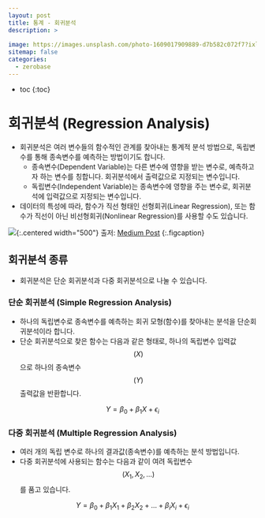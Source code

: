 ```yaml
---
layout: post
title: 통계 - 회귀분석
description: >
    
image: https://images.unsplash.com/photo-1609017909889-d7b582c072f7?ixlib=rb-4.0.3&ixid=MnwxMjA3fDB8MHxwaG90by1wYWdlfHx8fGVufDB8fHx8&auto=format&fit=crop&w=1469&q=80
sitemap: false
categories:
  - zerobase
---
```


* toc
{:toc}

# 회귀분석 (Regression Analysis)
- 회귀분석은 여러 변수들의 함수적인 관계를 찾아내는 통계적 분석 방법으로, 독립변수를 통해 종속변수를 예측하는 방법이기도 합니다.
  - 종속변수(Dependent Variable)는 다른 변수에 영향을 받는 변수로, 예측하고자 하는 변수를 칭합니다. 회귀분석에서 출력값으로 지정되는 변수입니다.
  - 독립변수(Independent Variable)는 종속변수에 영향을 주는 변수로, 회귀분석에 입력값으로 지정되는 변수입니다.
- 데이터의 특성에 따라, 함수가 직선 형태인 선형회귀(Linear Regression), 또는 함수가 직선이 아닌 비선형회귀(Nonlinear Regression)를 사용할 수도 있습니다.

![](https://miro.medium.com/max/1400/1*HbFXVWyvwaoRpTHP2n_deQ.png){:.centered width="500"}
출저: [Medium Post](https://medium.com/@toprak.mhmt/non-linear-regression-4de80afca347)
{:.figcaption}

## 회귀분석 종류
- 회귀분석은 단순 회귀분석과 다중 회귀분석으로 나눌 수 있습니다.
### 단순 회귀분석 (Simple Regression Analysis)
- 하나의 독립변수로 종속변수를 예측하는 회귀 모형(함수)를 찾아내는 분석을 단순회귀분석이라 합니다.
- 단순 회귀분석으로 찾은 함수는 다음과 같은 형태로, 하나의 독립변수 입력값$$(X)$$으로 하나의 종속변수 $$(Y)$$ 출력값을 반환합니다.

$$Y=\beta_0 + \beta_1 X + \epsilon_i$$

### 다중 회귀분석 (Multiple Regression Analysis)
- 여러 개의 독립 변수로 하나의 결과값(종속변수)를 예측하는 분석 방법입니다. 
- 다중 회귀분석에 사용되는 함수는 다음과 같이 여려 독립변수$$(X_1, X_2, ...)$$를 품고 있습니다. 

$$Y=\beta_0 + \beta_1 X_1 + \beta_2 X_2 + ... +\beta_i X_i + \epsilon_i$$

